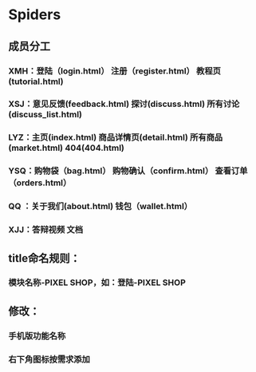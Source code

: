 # Spiders
## 成员分工
### XMH：登陆（login.html）  注册（register.html）  教程页(tutorial.html)
### XSJ：意见反馈(feedback.html)  探讨(discuss.html)  所有讨论(discuss_list.html)
### LYZ：主页(index.html)  商品详情页(detail.html)  所有商品(market.html)  404(404.html)
### YSQ：购物袋（bag.html）  购物确认（confirm.html）  查看订单（orders.html）
### QQ ：关于我们(about.html)  钱包（wallet.html）
### XJJ：答辩视频  文档

## title命名规则：
### 模块名称-PIXEL SHOP，如：登陆-PIXEL SHOP

## 修改：
### 手机版功能名称  
### 右下角图标按需求添加
